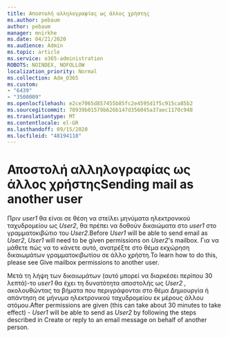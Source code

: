 ```yaml
---
title: Αποστολή αλληλογραφίας ως άλλος χρήστης
ms.author: pebaum
author: pebaum
manager: mnirkhe
ms.date: 04/21/2020
ms.audience: Admin
ms.topic: article
ms.service: o365-administration
ROBOTS: NOINDEX, NOFOLLOW
localization_priority: Normal
ms.collection: Adm_O365
ms.custom:
- "6439"
- "3500009"
ms.openlocfilehash: e2ce7065d857455b85fc2e4595d1f5c915ca85b2
ms.sourcegitcommit: 78939b01579b626b147d356045a37aec1170c948
ms.translationtype: MT
ms.contentlocale: el-GR
ms.lasthandoff: 09/15/2020
ms.locfileid: "48194118"
---
```

# <a name="sending-mail-as-another-user"></a><span data-ttu-id="681c7-102">Αποστολή αλληλογραφίας ως άλλος χρήστης</span><span class="sxs-lookup"><span data-stu-id="681c7-102">Sending mail as another user</span></span>

<span data-ttu-id="681c7-103">Πριν *user1* θα είναι σε θέση να στείλει μηνύματα ηλεκτρονικού ταχυδρομείου ως *User2*, θα πρέπει να δοθούν δικαιώματα στο *user1* στο γραμματοκιβώτιο του *User2*.</span><span class="sxs-lookup"><span data-stu-id="681c7-103">Before *User1* will be able to send email as *User2*, *User1* will need to be given permissions on *User2*'s mailbox.</span></span> <span data-ttu-id="681c7-104">Για να μάθετε πώς να το κάνετε αυτό, ανατρέξτε στο θέμα εκχώρηση δικαιωμάτων γραμματοκιβωτίου σε άλλο χρήστη.</span><span class="sxs-lookup"><span data-stu-id="681c7-104">To learn how to do this, please see Give mailbox permissions to another user.</span></span>

<span data-ttu-id="681c7-105">Μετά τη λήψη των δικαιωμάτων (αυτό μπορεί να διαρκέσει περίπου 30 λεπτά)-το *user1* θα έχει τη δυνατότητα αποστολής ως *User2* , ακολουθώντας τα βήματα που περιγράφονται στο θέμα Δημιουργία ή απάντηση σε μήνυμα ηλεκτρονικού ταχυδρομείου εκ μέρους άλλου ατόμου.</span><span class="sxs-lookup"><span data-stu-id="681c7-105">After permissions are given (this can take about 30 minutes to take effect) - *User1* will be able to send as *User2* by following the steps described in Create or reply to an email message on behalf of another person.</span></span>
